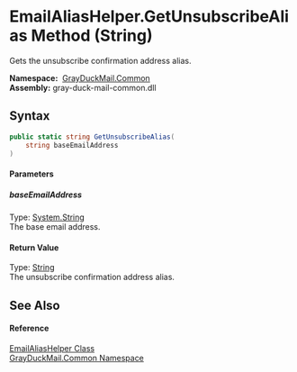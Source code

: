 EmailAliasHelper.GetUnsubscribeAlias Method (String)
====================================================
Gets the unsubscribe confirmation address alias.

  **Namespace:**  [GrayDuckMail.Common][1]  
  **Assembly:** gray-duck-mail-common.dll

Syntax
------

```csharp
public static string GetUnsubscribeAlias(
	string baseEmailAddress
)
```

#### Parameters

##### *baseEmailAddress*
Type: [System.String][2]  
 The base email address.

#### Return Value
Type: [String][2]  
 The unsubscribe confirmation address alias. 

See Also
--------

#### Reference
[EmailAliasHelper Class][3]  
[GrayDuckMail.Common Namespace][1]  

[1]: ../README.md
[2]: https://docs.microsoft.com/dotnet/api/system.string
[3]: README.md